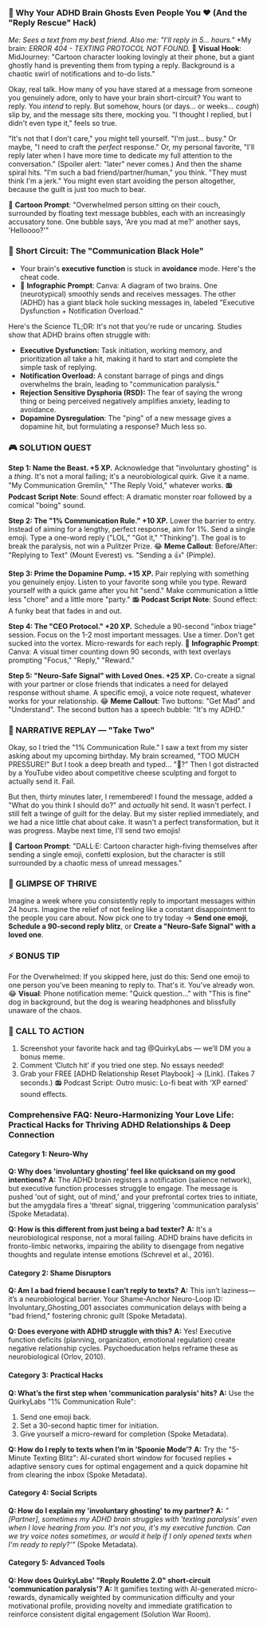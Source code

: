 <script type="application/ld+json">
{
  "@context": "https://schema.org",
  "@type": "BlogPosting",
  "headline": "ADHD & Text Ghosting: Your Brain’s Amygdala Freeze (Debug It)",
  "description": "Does seeing a text feel like a looming chore? Faraone et al., 2021 proves amygdala freeze blocks replies. Neuro-Action Checklist.",
  "image": "https://quirkylabs.com/og/adhd-text-ghosting-debug.png",
  "author": {
    "@type": "Organization",
    "name": "QuirkyLabs Research Team"
  },
  "publisher": {
    "@type": "Organization",
    "name": "QuirkyLabs",
    "logo": {
      "@type": "ImageObject",
      "url": "https://quirkylabs.com/logo.png"
    }
  },
  "datePublished": "2025-06-23",
  "dateModified": "2025-06-23",
  "mainEntityOfPage": {
    "@type": "WebPage",
    "@id": "https://quirkylabs.com/adhd-love-social-survival.why-do-i-ignore-texts-from-people-i-like"
  },
   "keywords": "why do ADHDers ignore texts, how to reply to texts with ADHD, ADHD communication, ADHD social skills, executive function relationship challenges, ADHD relationships"
}
</script>

<script type="application/ld+json">
{
  "@context": "https://schema.org",
  "@type": "FAQPage",
  "mainEntity": [
    {
      "@type": "Question",
      "name": "Why does 'involuntary ghosting' feel like quicksand on my good intentions?",
      "acceptedAnswer": {
        "@type": "Answer",
        "text": "The ADHD brain registers a notification (salience network), but executive function processes struggle to engage. The message is pushed 'out of sight, out of mind,' and your prefrontal cortex tries to initiate, but the amygdala fires a 'threat' signal, triggering 'communication paralysis' (Spoke Metadata)."
      }
    },
    {
      "@type": "Question",
      "name": "How is this different from just being a bad texter?",
      "acceptedAnswer": {
        "@type": "Answer",
        "text": "It's a neurobiological response, not a moral failing. ADHD brains have deficits in fronto-limbic networks, impairing the ability to disengage from negative thoughts and regulate intense emotions (Schrevel et al., 2016)."
      }
    },
    {
      "@type": "Question",
      "name": "Am I a bad friend because I can’t reply to texts?",
      "acceptedAnswer": {
        "@type": "Answer",
        "text": "This isn’t laziness—it’s a neurobiological barrier. Your Shame-Anchor Neuro-Loop ID: Involuntary_Ghosting_001 associates communication delays with being a \"bad friend,\" fostering chronic guilt (Spoke Metadata)."
      }
    },
    {
      "@type": "Question",
      "name": "Does everyone with ADHD struggle with this?",
      "acceptedAnswer": {
        "@type": "Answer",
        "text": "Yes! Executive function deficits (planning, organization, emotional regulation) create negative relationship cycles. Psychoeducation helps reframe these as neurobiological (Orlov, 2010)."
      }
    },
    {
      "@type": "Question",
      "name": "What’s the first step when 'communication paralysis' hits?",
      "acceptedAnswer": {
        "@type": "Answer",
        "text": "Use the QuirkyLabs \"1% Communication Rule\":\n1. Send one emoji back.\n2. Set a 30-second haptic timer for initiation.\n3. Give yourself a micro-reward for completion (Spoke Metadata)."
      }
    },
    {
      "@type": "Question",
      "name": "How do I reply to texts when I’m in ‘Spoonie Mode’?",
      "acceptedAnswer": {
        "@type": "Answer",
        "text": "Try the \"5-Minute Texting Blitz\": AI-curated short window for focused replies + adaptive sensory cues for optimal engagement and a quick dopamine hit from clearing the inbox (Spoke Metadata)."
      }
    },
    {
      "@type": "Question",
      "name": "How do I explain my 'involuntary ghosting' to my partner?",
      "acceptedAnswer": {
        "@type": "Answer",
        "text": "*\"[Partner], sometimes my ADHD brain struggles with 'texting paralysis' even when I love hearing from you. It's not you, it's my executive function. Can we try voice notes sometimes, or would it help if I only opened texts when I'm ready to reply?'\"* (Spoke Metadata)."
      }
    },
    {
      "@type": "Question",
      "name": "How does QuirkyLabs' \"Reply Roulette 2.0\" short-circuit 'communication paralysis'?",
      "acceptedAnswer": {
        "@type": "Answer",
        "text": "It gamifies texting with AI-generated micro-rewards, dynamically weighted by communication difficulty and your motivational profile, providing novelty and immediate gratification to reinforce consistent digital engagement (Solution War Room)."
      }
    }
  ]
}
</script>

### **👻 Why Your ADHD Brain Ghosts Even People You ❤️ (And the "Reply Rescue" Hack)**

*Me: Sees a text from my best friend.*
*Also me: "I'll reply in 5... hours."*
*My brain: *ERROR 404 - TEXTING PROTOCOL NOT FOUND.*
🎨 **Visual Hook**: MidJourney: "Cartoon character looking lovingly at their phone, but a giant ghostly hand is preventing them from typing a reply. Background is a chaotic swirl of notifications and to-do lists."

Okay, real talk. How many of you have stared at a message from someone you genuinely adore, only to have your brain short-circuit? You want to reply. You *intend* to reply. But somehow, hours (or days... or weeks... *cough*) slip by, and the message sits there, mocking you. "I thought I replied, but I didn't even type it," feels so true.

"It's not that I don't care," you might tell yourself. "I'm just... busy." Or maybe, "I need to craft the *perfect* response." Or, my personal favorite, "I'll reply later when I have more time to dedicate my full attention to the conversation." (Spoiler alert: "later" never comes.) And then the shame spiral hits. "I'm such a bad friend/partner/human," you think. "They must think I'm a jerk." You might even start avoiding the person altogether, because the guilt is just too much to bear.

🎨 **Cartoon Prompt**: "Overwhelmed person sitting on their couch, surrounded by floating text message bubbles, each with an increasingly accusatory tone. One bubble says, 'Are you mad at me?' another says, 'Helloooo?'"

### 🧠 Short Circuit: The "Communication Black Hole"
- Your brain's **executive function** is stuck in **avoidance** mode. Here's the cheat code.
- 🎨 **Infographic Prompt**: Canva: A diagram of two brains. One (neurotypical) smoothly sends and receives messages. The other (ADHD) has a giant black hole sucking messages in, labeled "Executive Dysfunction + Notification Overload."

Here's the Science TL;DR: It's not that you're rude or uncaring. Studies show that ADHD brains often struggle with:

*   **Executive Dysfunction:** Task initiation, working memory, and prioritization all take a hit, making it hard to start and complete the simple task of replying.
*   **Notification Overload:** A constant barrage of pings and dings overwhelms the brain, leading to "communication paralysis."
*   **Rejection Sensitive Dysphoria (RSD):** The fear of saying the wrong thing or being perceived negatively amplifies anxiety, leading to avoidance.
*   **Dopamine Dysregulation**: The "ping" of a new message gives a dopamine hit, but formulating a response? Much less so.

### 🎮 SOLUTION QUEST

**Step 1: Name the Beast. +5 XP.**
Acknowledge that "involuntary ghosting" is a *thing*. It's not a moral failing; it's a neurobiological quirk. Give it a name. "My Communication Gremlin," "The Reply Void," whatever works.
📻 **Podcast Script Note**: Sound effect: A dramatic monster roar followed by a comical "boing" sound.

**Step 2: The "1% Communication Rule." +10 XP.**
Lower the barrier to entry. Instead of aiming for a lengthy, perfect response, aim for 1%. Send a single emoji. Type a one-word reply ("LOL," "Got it," "Thinking"). The goal is to break the paralysis, not win a Pulitzer Prize.
😂 **Meme Callout**: Before/After: "Replying to Text" (Mount Everest) vs. "Sending a 👍" (Pimple).

**Step 3: Prime the Dopamine Pump. +15 XP.**
Pair replying with something you genuinely enjoy. Listen to your favorite song while you type. Reward yourself with a quick game after you hit "send." Make communication a little less "chore" and a little more "party."
📻 **Podcast Script Note**: Sound effect: A funky beat that fades in and out.

**Step 4: The "CEO Protocol." +20 XP.**
Schedule a 90-second "inbox triage" session. Focus on the 1-2 most important messages. Use a timer. Don't get sucked into the vortex. Micro-rewards for each reply.
🎨 **Infographic Prompt**: Canva: A visual timer counting down 90 seconds, with text overlays prompting "Focus," "Reply," "Reward."

**Step 5: "Neuro-Safe Signal" with Loved Ones. +25 XP.**
Co-create a signal with your partner or close friends that indicates a need for delayed response without shame. A specific emoji, a voice note request, whatever works for your relationship.
😂 **Meme Callout**: Two buttons: "Get Mad" and "Understand". The second button has a speech bubble: "It's my ADHD."

### 🔄 NARRATIVE REPLAY — "Take Two"

Okay, so I tried the "1% Communication Rule." I saw a text from my sister asking about my upcoming birthday. My brain screamed, "TOO MUCH PRESSURE!" But I took a deep breath and typed... "🎂?" Then I got distracted by a YouTube video about competitive cheese sculpting and forgot to actually send it. Fail.

But then, thirty minutes later, I remembered! I found the message, added a "What do you think I should do?" and *actually* hit send. It wasn't perfect. I still felt a twinge of guilt for the delay. But my sister replied immediately, and we had a nice little chat about cake. It wasn't a perfect transformation, but it was progress. Maybe next time, I'll send two emojis!

🎨 **Cartoon Prompt**: "DALL·E: Cartoon character high-fiving themselves after sending a single emoji, confetti explosion, but the character is still surrounded by a chaotic mess of unread messages."

### 🌟 GLIMPSE OF THRIVE

Imagine a week where you consistently reply to important messages within 24 hours. Imagine the relief of not feeling like a constant disappointment to the people you care about. Now pick one to try today → **Send one emoji**, **Schedule a 90-second reply blitz**, or **Create a "Neuro-Safe Signal" with a loved one**.

### ⚡ BONUS TIP

For the Overwhelmed: If you skipped here, just do this: Send one emoji to one person you've been meaning to reply to. That's it. You've already won.
😂 **Visual**: Phone notification meme: "Quick question..." with "This is fine" dog in background, but the dog is wearing headphones and blissfully unaware of the chaos.

### 📢 CALL TO ACTION

1.  Screenshot your favorite hack and tag @QuirkyLabs — we’ll DM you a bonus meme.
2.  Comment ‘Clutch hit’ if you tried one step. No essays needed!
3.  Grab your FREE [ADHD Relationship Reset Playbook] → [Link]. (Takes 7 seconds.)
📻 Podcast Script: Outro music: Lo-fi beat with ‘XP earned’ sound effects.

### **Comprehensive FAQ: Neuro-Harmonizing Your Love Life: Practical Hacks for Thriving ADHD Relationships & Deep Connection**

#### **Category 1: Neuro-Why**
**Q: Why does 'involuntary ghosting' feel like quicksand on my good intentions?**
**A:** The ADHD brain registers a notification (salience network), but executive function processes struggle to engage. The message is pushed 'out of sight, out of mind,' and your prefrontal cortex tries to initiate, but the amygdala fires a 'threat' signal, triggering 'communication paralysis' (Spoke Metadata).

**Q: How is this different from just being a bad texter?**
**A:** It's a neurobiological response, not a moral failing. ADHD brains have deficits in fronto-limbic networks, impairing the ability to disengage from negative thoughts and regulate intense emotions (Schrevel et al., 2016).

#### **Category 2: Shame Disruptors**
**Q: Am I a bad friend because I can’t reply to texts?**
**A:** This isn’t laziness—it’s a neurobiological barrier. Your Shame-Anchor Neuro-Loop ID: Involuntary_Ghosting_001 associates communication delays with being a "bad friend," fostering chronic guilt (Spoke Metadata).

**Q: Does everyone with ADHD struggle with this?**
**A:** Yes! Executive function deficits (planning, organization, emotional regulation) create negative relationship cycles. Psychoeducation helps reframe these as neurobiological (Orlov, 2010).

#### **Category 3: Practical Hacks**
**Q: What’s the first step when 'communication paralysis' hits?**
**A:** Use the QuirkyLabs "1% Communication Rule":
1. Send one emoji back.
2. Set a 30-second haptic timer for initiation.
3. Give yourself a micro-reward for completion (Spoke Metadata).

**Q: How do I reply to texts when I’m in ‘Spoonie Mode’?**
**A:** Try the "5-Minute Texting Blitz": AI-curated short window for focused replies + adaptive sensory cues for optimal engagement and a quick dopamine hit from clearing the inbox (Spoke Metadata).

#### **Category 4: Social Scripts**
**Q: How do I explain my 'involuntary ghosting' to my partner?**
**A:** *"[Partner], sometimes my ADHD brain struggles with 'texting paralysis' even when I love hearing from you. It's not you, it's my executive function. Can we try voice notes sometimes, or would it help if I only opened texts when I'm ready to reply?'"* (Spoke Metadata).

#### **Category 5: Advanced Tools**
**Q: How does QuirkyLabs' "Reply Roulette 2.0" short-circuit 'communication paralysis'?**
**A:** It gamifies texting with AI-generated micro-rewards, dynamically weighted by communication difficulty and your motivational profile, providing novelty and immediate gratification to reinforce consistent digital engagement (Solution War Room).
